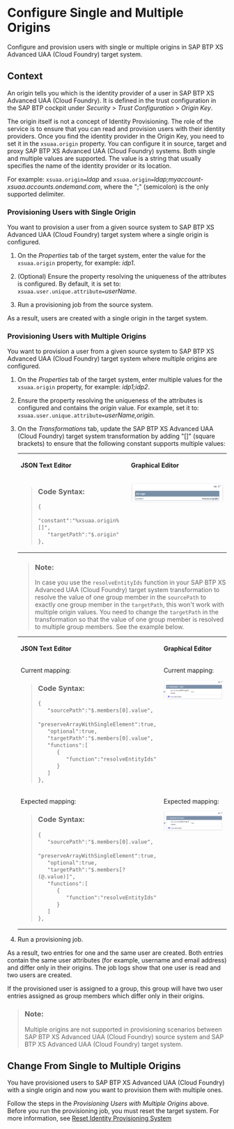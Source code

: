<!-- loioaeaab631ec4c49b7b3a25ae7b32a6e80 -->

# Configure Single and Multiple Origins

Configure and provision users with single or multiple origins in SAP BTP XS Advanced UAA \(Cloud Foundry\) target system.



<a name="loioaeaab631ec4c49b7b3a25ae7b32a6e80__section_znm_bvy_rxb"/>

## Context

An origin tells you which is the identity provider of a user in SAP BTP XS Advanced UAA \(Cloud Foundry\). It is defined in the trust configuration in the SAP BTP cockpit under *Security* \> *Trust Configuration* \> *Origin Key*.

The origin itself is not a concept of Identity Provisioning. The role of the service is to ensure that you can read and provision users with their identity providers. Once you find the identity provider in the Origin Key, you need to set it in the `xsuaa.origin` property. You can configure it in source, target and proxy SAP BTP XS Advanced UAA \(Cloud Foundry\) systems. Both single and multiple values are supported. The value is a string that usually specifies the name of the identity provider or its location.

For example: `xsuaa.origin=`*ldap* and `xsuaa.origin=`*ldap;myaccount-xsuaa.accounts.ondemand.com*, where the ";" \(semicolon\) is the only supported delimiter.



### Provisioning Users with Single Origin

You want to provision a user from a given source system to SAP BTP XS Advanced UAA \(Cloud Foundry\) target system where a single origin is configured.

1.  On the *Properties* tab of the target system, enter the value for the `xsuaa.origin` property, for example: *idp1*.

2.  \(Optional\) Ensure the property resolving the uniqueness of the attributes is configured. By default, it is set to: `xsuaa.user.unique.attribute=`*userName*.

3.  Run a provisioning job from the source system.


As a result, users are created with a single origin in the target system.



### Provisioning Users with Multiple Origins

You want to provision a user from a given source system to SAP BTP XS Advanced UAA \(Cloud Foundry\) target system where multiple origins are configured.

1.  On the *Properties* tab of the target system, enter multiple values for the `xsuaa.origin` property, for example: *idp1;idp2*.

2.  Ensure the property resolving the uniqueness of the attributes is configured and contains the *origin* value. For example, set it to: `xsuaa.user.unique.attribute=`*userName,origin*.

3.  On the *Transformations* tab, update the SAP BTP XS Advanced UAA \(Cloud Foundry\) target system transformation by adding "\[\]" \(square brackets\) to ensure that the following constant supports multiple values:


    <table>
    <tr>
    <th valign="top">

    JSON Text Editor
    
    </th>
    <th valign="top">

    Graphical Editor
    
    </th>
    </tr>
    <tr>
    <td valign="top">
    
    > ### Code Syntax:  
    > ```
    > {
    >    "constant":"%xsuaa.origin%[]",
    >    "targetPath":"$.origin"
    > },
    > ```


    
    </td>
    <td valign="top">
    
    ![](images/Proxy_Origin_576a8d6.png)
    
    </td>
    </tr>
    </table>
    
    > ### Note:  
    > In case you use the `resolveEntityIds` function in your SAP BTP XS Advanced UAA \(Cloud Foundry\) target system transformation to resolve the value of one group member in the `sourcePath` to exactly one group member in the `targetPath`, this won't work with multiple origin values. You need to change the `targetPath` in the transformation so that the value of one group member is resolved to multiple group members. See the example below.


    <table>
    <tr>
    <th valign="top">

    JSON Text Editor
    
    </th>
    <th valign="top">

    Graphical Editor
    
    </th>
    </tr>
    <tr>
    <td valign="top">
    
    Current mapping:

    > ### Code Syntax:  
    > ```
    > {
    >    "sourcePath":"$.members[0].value",
    >    "preserveArrayWithSingleElement":true,
    >    "optional":true,
    >    "targetPath":"$.members[0].value",
    >    "functions":[
    >       {
    >          "function":"resolveEntityIds"
    >       }
    >    ]
    > },
    > ```


    
    </td>
    <td valign="top">
    
    Current mapping:

    ![](images/Target_Origin_d0391e3.png)
    
    </td>
    </tr>
    <tr>
    <td valign="top">
    
    Expected mapping:

    > ### Code Syntax:  
    > ```
    > {
    >    "sourcePath":"$.members[0].value",
    >    "preserveArrayWithSingleElement":true,
    >    "optional":true,
    >    "targetPath":"$.members[?(@.value)]",
    >    "functions":[
    >       {
    >          "function":"resolveEntityIds"
    >       }
    >    ]
    > },
    > ```


    
    </td>
    <td valign="top">
    
    Expected mapping:

    ![](images/Target_Origin2_612cbfc.png)
    
    </td>
    </tr>
    </table>
    
4.  Run a provisioning job.


As a result, two entries for one and the same user are created. Both entries contain the same user attributes \(for example, username and email address\) and differ only in their origins. The job logs show that one user is read and two users are created.

If the provisioned user is assigned to a group, this group will have two user entries assigned as group members which differ only in their origins.



### 

> ### Note:  
> Multiple origins are not supported in provisioning scenarios between SAP BTP XS Advanced UAA \(Cloud Foundry\) source system and SAP BTP XS Advanced UAA \(Cloud Foundry\) target system.



<a name="loioaeaab631ec4c49b7b3a25ae7b32a6e80__section_fqq_wy1_sxb"/>

## Change From Single to Multiple Origins

You have provisioned users to SAP BTP XS Advanced UAA \(Cloud Foundry\) with a single origin and now you want to provision them with multiple ones.

Follow the steps in the *Provisioning Users with Multiple Origins* above. Before you run the provisioning job, you must reset the target system. For more information, see [Reset Identity Provisioning System](Operation-Guide/reset-identity-provisioning-system-0bc1e53.md)

